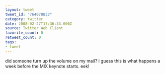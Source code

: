 ```yaml
---
layout: tweet
tweet_id: "764078833"
category: twitter
date: 2008-02-27T17:36:33.000Z
source: Twitter Web Client
favorite_count: 0
retweet_count: 0
tags:
- tweet
---
```


did someone turn up the volume on my mail? i guess this is what happens a week before the MIX keynote starts.  eek!
